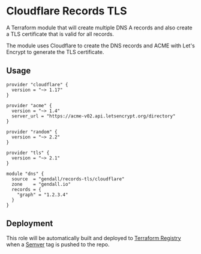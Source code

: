 # Cloudflare Records TLS

A Terraform module that will create multiple DNS A records and also create a TLS certificate that is valid for all records.

The module uses Cloudflare to create the DNS records and ACME with Let's Encrypt to generate the TLS certificate.

## Usage

```hcl
provider "cloudflare" {
  version = "~> 1.17"
}

provider "acme" {
  version = "~> 1.4"
  server_url = "https://acme-v02.api.letsencrypt.org/directory"
}

provider "random" {
  version = "~> 2.2"
}

provider "tls" {
  version = "~> 2.1"
}

module "dns" {
  source  = "gendall/records-tls/cloudflare"
  zone    = "gendall.io"
  records = {
    "graph" = "1.2.3.4"
  }
}
```

## Deployment

This role will be automatically built and deployed to [Terraform Registry](https://registry.terraform.io/modules/gendall) when a [Semver](https://semver.org) tag is pushed to the repo.
